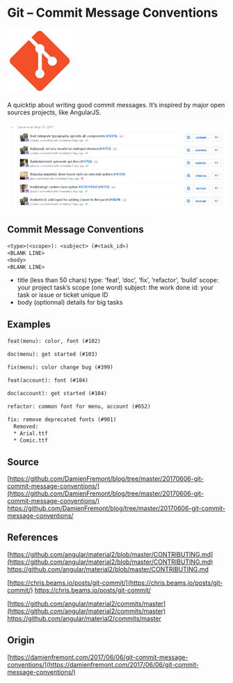 Git – Commit Message Conventions
======
 
![alt text](screenshots/170606091622274.png)
 
A quicktip about writing good commit messages. It’s inspired by major open sources projects, like AngularJS.
 

 
![alt text](screenshots/170606091622436.png)
 

 
 
 
## Commit Message Conventions
 
```
<type>(<scope>): <subject> (#<task_id>)
<BLANK LINE>
<body>
<BLANK LINE>
```
 
* title (less than 50 chars) type: ‘feat’, ‘doc’, ‘fix’, ‘refactor’, ‘build’ scope: your project task’s scope (one word) subject: the work done id: your task or issue or ticket unique ID
* body (optionnal) details for big tasks
 
 
 
## Examples
 
```
feat(menu): color, font (#102)
```

```
doc(menu): get started (#103)
```

```
fix(menu): color change bug (#399)
```

```
feat(account): font (#104)
```

```
doc(account): get started (#104)
```

```
refactor: common font for menu, account (#652)
```

```
fix: remove deprecated fonts (#901)
  Removed:
  * Arial.ttf
  * Comic.ttf
```

 
## Source
 
[https://github.com/DamienFremont/blog/tree/master/20170606-git-commit-message-conventions/](https://github.com/DamienFremont/blog/tree/master/20170606-git-commit-message-conventions/)
https://github.com/DamienFremont/blog/tree/master/20170606-git-commit-message-conventions/
 
 
 
## References
 
[https://github.com/angular/material2/blob/master/CONTRIBUTING.md](https://github.com/angular/material2/blob/master/CONTRIBUTING.md)
https://github.com/angular/material2/blob/master/CONTRIBUTING.md
 
[https://chris.beams.io/posts/git-commit/](https://chris.beams.io/posts/git-commit/)
https://chris.beams.io/posts/git-commit/
 
[https://github.com/angular/material2/commits/master](https://github.com/angular/material2/commits/master)
https://github.com/angular/material2/commits/master
 
 
## Origin
[https://damienfremont.com/2017/06/06/git-commit-message-conventions/](https://damienfremont.com/2017/06/06/git-commit-message-conventions/)
 
